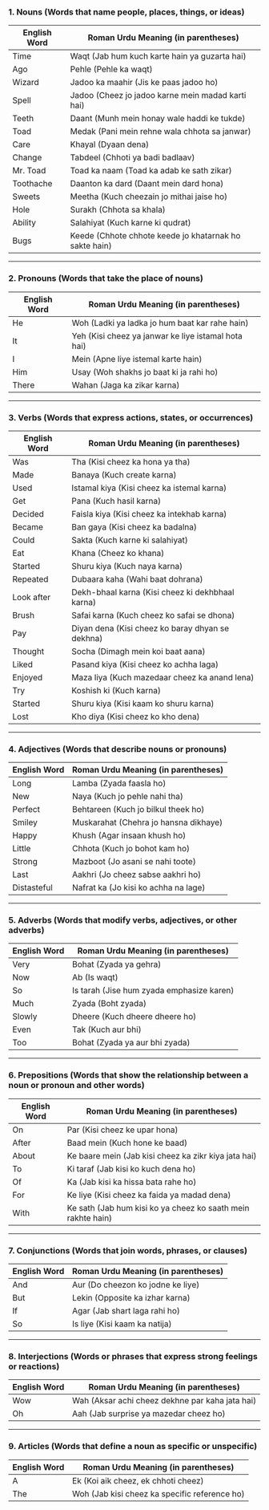 ### **1. Nouns (Words that name people, places, things, or ideas)**

| **English Word**     | **Roman Urdu Meaning (in parentheses)**                          |
|----------------------|------------------------------------------------------------------|
| Time                 | Waqt (Jab hum kuch karte hain ya guzarta hai)                   |
| Ago                  | Pehle (Pehle ka waqt)                                            |
| Wizard               | Jadoo ka maahir (Jis ke paas jadoo ho)                          |
| Spell                | Jadoo (Cheez jo jadoo karne mein madad karti hai)                |
| Teeth                | Daant (Munh mein honay wale haddi ke tukde)                     |
| Toad                 | Medak (Pani mein rehne wala chhota sa janwar)                   |
| Care                 | Khayal (Dyaan dena)                                              |
| Change               | Tabdeel (Chhoti ya badi badlaav)                                 |
| Mr. Toad             | Toad ka naam (Toad ka adab ke sath zikar)                        |
| Toothache            | Daanton ka dard (Daant mein dard hona)                           |
| Sweets               | Meetha (Kuch cheezain jo mithai jaise ho)                        |
| Hole                 | Surakh (Chhota sa khala)                                         |
| Ability              | Salahiyat (Kuch karne ki qudrat)                                 |
| Bugs                 | Keede (Chhote chhote keede jo khatarnak ho sakte hain)           |

---

### **2. Pronouns (Words that take the place of nouns)**

| **English Word**     | **Roman Urdu Meaning (in parentheses)**                          |
|----------------------|------------------------------------------------------------------|
| He                   | Woh (Ladki ya ladka jo hum baat kar rahe hain)                   |
| It                   | Yeh (Kisi cheez ya janwar ke liye istamal hota hai)             |
| I                    | Mein (Apne liye istemal karte hain)                              |
| Him                  | Usay (Woh shakhs jo baat ki ja rahi ho)                          |
| There                | Wahan (Jaga ka zikar karna)                                      |

---

### **3. Verbs (Words that express actions, states, or occurrences)**

| **English Word**     | **Roman Urdu Meaning (in parentheses)**                          |
|----------------------|------------------------------------------------------------------|
| Was                  | Tha (Kisi cheez ka hona ya tha)                                  |
| Made                 | Banaya (Kuch create karna)                                       |
| Used                 | Istamal kiya (Kisi cheez ka istemal karna)                       |
| Get                  | Pana (Kuch hasil karna)                                          |
| Decided              | Faisla kiya (Kisi cheez ka intekhab karna)                       |
| Became               | Ban gaya (Kisi cheez ka badalna)                                  |
| Could                | Sakta (Kuch karne ki salahiyat)                                   |
| Eat                  | Khana (Cheez ko khana)                                           |
| Started              | Shuru kiya (Kuch naya karna)                                     |
| Repeated             | Dubaara kaha (Wahi baat dohrana)                                 |
| Look after           | Dekh-bhaal karna (Kisi cheez ki dekhbhaal karna)                 |
| Brush                | Safai karna (Kuch cheez ko safai se dhona)                       |
| Pay                  | Diyan dena (Kisi cheez ko baray dhyan se dekhna)                 |
| Thought              | Socha (Dimagh mein koi baat aana)                                |
| Liked                | Pasand kiya (Kisi cheez ko achha laga)                            |
| Enjoyed              | Maza liya (Kuch mazedaar cheez ka anand lena)                    |
| Try                  | Koshish ki (Kuch karna)                                          |
| Started              | Shuru kiya (Kisi kaam ko shuru karna)                            |
| Lost                 | Kho diya (Kisi cheez ko kho dena)                                |

---

### **4. Adjectives (Words that describe nouns or pronouns)**

| **English Word**     | **Roman Urdu Meaning (in parentheses)**                          |
|----------------------|------------------------------------------------------------------|
| Long                 | Lamba (Zyada faasla ho)                                          |
| New                  | Naya (Kuch jo pehle nahi tha)                                    |
| Perfect              | Behtareen (Kuch jo bilkul theek ho)                              |
| Smiley               | Muskarahat (Chehra jo hansna dikhaye)                            |
| Happy                | Khush (Agar insaan khush ho)                                     |
| Little               | Chhota (Kuch jo bohot kam ho)                                    |
| Strong               | Mazboot (Jo asani se nahi toote)                                 |
| Last                 | Aakhri (Jo cheez sabse aakhri ho)                                |
| Distasteful          | Nafrat ka (Jo kisi ko achha na lage)                             |

---

### **5. Adverbs (Words that modify verbs, adjectives, or other adverbs)**

| **English Word**     | **Roman Urdu Meaning (in parentheses)**                          |
|----------------------|------------------------------------------------------------------|
| Very                 | Bohat (Zyada ya gehra)                                           |
| Now                  | Ab (Is waqt)                                                     |
| So                   | Is tarah (Jise hum zyada emphasize karen)                        |
| Much                 | Zyada (Boht zyada)                                               |
| Slowly               | Dheere (Kuch dheere dheere ho)                                  |
| Even                 | Tak (Kuch aur bhi)                                               |
| Too                  | Bohat (Zyada ya aur bhi zyada)                                   |

---

### **6. Prepositions (Words that show the relationship between a noun or pronoun and other words)**

| **English Word**     | **Roman Urdu Meaning (in parentheses)**                          |
|----------------------|------------------------------------------------------------------|
| On                   | Par (Kisi cheez ke upar hona)                                    |
| After                | Baad mein (Kuch hone ke baad)                                    |
| About                | Ke baare mein (Jab kisi cheez ka zikr kiya jata hai)            |
| To                   | Ki taraf (Jab kisi ko kuch dena ho)                              |
| Of                   | Ka (Jab kisi ka hissa bata rahe ho)                              |
| For                  | Ke liye (Kisi cheez ka faida ya madad dena)                      |
| With                 | Ke sath (Jab hum kisi ko ya cheez ko saath mein rakhte hain)    |

---

### **7. Conjunctions (Words that join words, phrases, or clauses)**

| **English Word**     | **Roman Urdu Meaning (in parentheses)**                          |
|----------------------|------------------------------------------------------------------|
| And                  | Aur (Do cheezon ko jodne ke liye)                                |
| But                  | Lekin (Opposite ka izhar karna)                                  |
| If                   | Agar (Jab shart laga rahi ho)                                    |
| So                   | Is liye (Kisi kaam ka natija)                                    |

---

### **8. Interjections (Words or phrases that express strong feelings or reactions)**

| **English Word**     | **Roman Urdu Meaning (in parentheses)**                          |
|----------------------|------------------------------------------------------------------|
| Wow                  | Wah (Aksar achi cheez dekhne par kaha jata hai)                 |
| Oh                   | Aah (Jab surprise ya mazedar cheez ho)                          |

---

### **9. Articles (Words that define a noun as specific or unspecific)**

| **English Word**     | **Roman Urdu Meaning (in parentheses)**                          |
|----------------------|------------------------------------------------------------------|
| A                    | Ek (Koi aik cheez, ek chhoti cheez)                              |
| The                  | Woh (Jab kisi cheez ka specific reference ho)                    |

